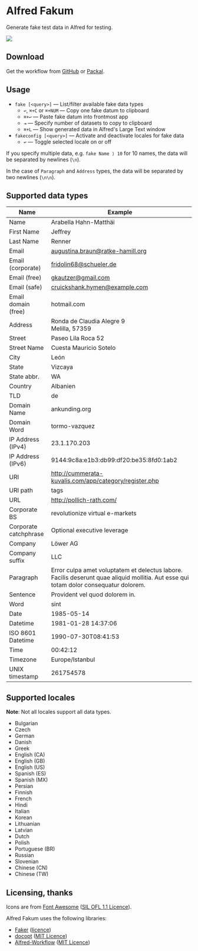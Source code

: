 # Alfred Fakum #

Generate fake test data in Alfred for testing.

![][demo]

## Download ##

Get the workflow from [GitHub][gh-releases] or [Packal][packal].

## Usage ##

- `fake [<query>]` — List/filter available fake data types
    - `↩`, `⌘+C` or `⌘+NUM` — Copy one fake datum to clipboard
    - `⌘+↩` — Paste fake datum into frontmost app
    - `⇥` — Specify number of datasets to copy to clipboard
    - `⌘+L` — Show generated data in Alfred's Large Text window
- `fakeconfig [<query>]` — Activate and deactivate locales for fake data
    - `↩` — Toggle selected locale on or off

If you specify multiple data, e.g. `fake Name ⟩ 10` for 10 names, the data
will be separated by newlines (`\n`).

In the case of `Paragraph` and `Address` types, the data will be separated
by two newlines (`\n\n`).

## Supported data types ##

 | Name | Example |
 |-- |--|
| Name | Arabella Hahn-Matthäi |
| First Name | Jeffrey |
| Last Name | Renner |
| Email | augustina.braun@ratke-hamill.org |
| Email (corporate) | fridolin68@schueler.de |
| Email (free) | gkautzer@gmail.com |
| Email (safe) | cruickshank.hymen@example.com |
| Email domain (free) | hotmail.com |
| Address | Ronda de Claudia Alegre 9<br>Melilla, 57359 |
| Street | Paseo Lila Roca 52 |
| Street Name | Cuesta Mauricio Sotelo |
| City | León |
| State | Vizcaya |
| State abbr. | WA |
| Country | Albanien |
| TLD | de |
| Domain Name | ankunding.org |
| Domain Word | tormo-vazquez |
| IP Address (IPv4) | 23.1.170.203 |
| IP Address (IPv6) | 9144:9c8a:e1b3:db99:df20:be35:8fd0:1ab2 |
| URI | http://cummerata-kuvalis.com/app/category/register.php |
| URI path | tags |
| URL | http://pollich-rath.com/ |
| Corporate BS | revolutionize virtual e-markets |
| Corporate catchphrase | Optional executive leverage |
| Company | Löwer AG |
| Company suffix | LLC |
| Paragraph | Error culpa amet voluptatem et delectus labore. Facilis deserunt quae aliquid mollitia. Aut esse qui totam dolor consequatur dolorem. |
| Sentence | Provident vel quod dolorem in. |
| Word | sint |
| Date | 1985-05-14 |
| Datetime | 1981-01-28 14:37:06 |
| ISO 8601 Datetime | 1990-07-30T08:41:53 |
| Time | 00:42:12 |
| Timezone | Europe/Istanbul |
| UNIX timestamp | 261754578 |


## Supported locales ##

**Note**: Not all locales support all data types.

- Bulgarian
- Czech
- German
- Danish
- Greek
- English (CA)
- English (GB)
- English (US)
- Spanish (ES)
- Spanish (MX)
- Persian
- Finnish
- French
- Hindi
- Italian
- Korean
- Lithuanian
- Latvian
- Dutch
- Polish
- Portuguese (BR)
- Russian
- Slovenian
- Chinese (CN)
- Chinese (TW)

## Licensing, thanks ##

Icons are from [Font Awesome][font-awesome] ([SIL OFL 1.1 Licence][sil]).

Alfred Fakum uses the following libraries:

- [Faker][faker] ([licence][faker-licence])
- [docopt][docopt] ([MIT Licence][mit])
- [Alfred-Workflow][alfred-workflow] ([MIT Licence][mit])

[gh-releases]: https://github.com/deanishe/alfred-fakeum/releases
[packal]: http://www.packal.org/workflow/fakeum
[mit]: http://opensource.org/licenses/MIT
[alfred-workflow]: http://www.deanishe.net/alfred-workflow/
[font-awesome]: http://fortawesome.github.io/Font-Awesome/
[docopt]: http://docopt.org/
[faker]: http://www.joke2k.net/faker/
[faker-licence]: https://github.com/joke2k/faker/blob/master/LICENSE.txt
[sil]: http://scripts.sil.org/OFL
[demo]: https://raw.githubusercontent.com/deanishe/alfred-fakeum/master/demo.gif
